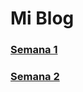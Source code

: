 <h1>Mi Blog</h1>

### <a href="https://github.com/Santosmoran/MiBlog/blob/main/semana1/semana1.html"> Semana 1</a>

### <a href="https://github.com/Santosmoran/MiBlog/blob/main/semana2/semana2.html"> Semana 2</a>
###
